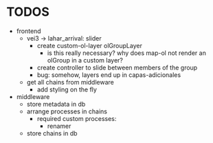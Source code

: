 TODOS
=====

 - frontend
   - vei3 -> lahar_arrival: slider
     - create custom-ol-layer olGroupLayer
       - is this really necessary? why does map-ol not render an olGroup in a custom layer?
     - create controller to slide between members of the group
     - bug: somehow, layers end up in capas-adicionales
   - get all chains from middleware
     - add styling on the fly
 - middleware
   - store metadata in db
   - arrange processes in chains
     - required custom processes:
       - renamer
   - store chains in db